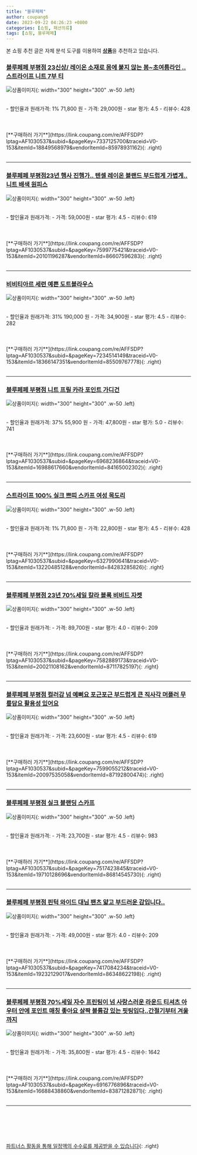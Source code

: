 ```yaml
---
title: "블루페페"
author: coupang6
date: 2023-09-22 04:26:23 +0800
categories: [쇼핑, 패션의류]
tags: [쇼핑, 블루페페]
---
```


본 쇼핑 추천 글은 자체 분석 도구를 이용하여 [**상품**](https://link.coupang.com/a/bao1ui)을 추천하고 있습니다.

### [블루페페 부평점 23신상/ 레이온 소재로 몸에 붙지 않는 봄~초여름라인 ..스트라이프 니트 7부 티](https://link.coupang.com/re/AFFSDP?lptag=AF1030537&subid=&pageKey=7337125700&traceid=V0-153&itemId=18849568979&vendorItemId=85978931162)

![상품이미지](https://thumbnail10.coupangcdn.com/thumbnails/remote/230x230ex/image/vendor_inventory/274e/c60a76be0ca43a693a1a10539913814a1690c20a638eedb08aae45c73471.jpg){: width="300" height="300" .w-50 .left}


<br>
- 할인율과 원래가격: 1%  71,800   원
- 가격: 29,000원
- star 평가: 4.5
- 리뷰수: 428
<br>
<br>
<br>
<br>
[**구매하러 가기**](https://link.coupang.com/re/AFFSDP?lptag=AF1030537&subid=&pageKey=7337125700&traceid=V0-153&itemId=18849568979&vendorItemId=85978931162){: .right}
<br>
<br>

---

### [블루페페 부평점23년 행사 진행가.. 텐셀 레이온 블랜드 부드럽게 가볍게..니트 배색 원피스](https://link.coupang.com/re/AFFSDP?lptag=AF1030537&subid=&pageKey=7599775421&traceid=V0-153&itemId=20101196287&vendorItemId=86607596283)

![상품이미지](https://thumbnail9.coupangcdn.com/thumbnails/remote/230x230ex/image/vendor_inventory/5344/ab2ba3526c287e9cbb3c4eeab78b1cb5166f54984dbb6002671b9ea0bb28.jpg){: width="300" height="300" .w-50 .left}


<br>
- 할인율과 원래가격: 
- 가격: 59,000원
- star 평가: 4.5
- 리뷰수: 619
<br>
<br>
<br>
<br>
[**구매하러 가기**](https://link.coupang.com/re/AFFSDP?lptag=AF1030537&subid=&pageKey=7599775421&traceid=V0-153&itemId=20101196287&vendorItemId=86607596283){: .right}
<br>
<br>

---

### [비비티아르 세련 예쁜 도트블라우스](https://link.coupang.com/re/AFFSDP?lptag=AF1030537&subid=&pageKey=7234514149&traceid=V0-153&itemId=18366147351&vendorItemId=85509767778)

![상품이미지](https://thumbnail6.coupangcdn.com/thumbnails/remote/230x230ex/image/vendor_inventory/d358/87cf56d4a804d7fccca0f46ece96b87a767a336f5451e94bcdf31714613f.jpg){: width="300" height="300" .w-50 .left}


<br>
- 할인율과 원래가격: 31%  190,000   원
- 가격: 34,900원
- star 평가: 4.5
- 리뷰수: 282
<br>
<br>
<br>
<br>
[**구매하러 가기**](https://link.coupang.com/re/AFFSDP?lptag=AF1030537&subid=&pageKey=7234514149&traceid=V0-153&itemId=18366147351&vendorItemId=85509767778){: .right}
<br>
<br>

---

### [블루페페 부평점 니트 프릴 카라 포인트 가디건](https://link.coupang.com/re/AFFSDP?lptag=AF1030537&subid=&pageKey=6968236864&traceid=V0-153&itemId=16988617660&vendorItemId=84165002302)

![상품이미지](https://thumbnail6.coupangcdn.com/thumbnails/remote/230x230ex/image/vendor_inventory/0c30/80b775ff1e3599d05958d34635b2b4ee1bcb9949010c505f4721c904f354.jpg){: width="300" height="300" .w-50 .left}


<br>
- 할인율과 원래가격: 37%  55,900   원
- 가격: 47,800원
- star 평가: 5.0
- 리뷰수: 741
<br>
<br>
<br>
<br>
[**구매하러 가기**](https://link.coupang.com/re/AFFSDP?lptag=AF1030537&subid=&pageKey=6968236864&traceid=V0-153&itemId=16988617660&vendorItemId=84165002302){: .right}
<br>
<br>

---

### [스트라이프 100% 실크 쁘띠 스카프 여성 목도리](https://link.coupang.com/re/AFFSDP?lptag=AF1030537&subid=&pageKey=6327990641&traceid=V0-153&itemId=13220485128&vendorItemId=84283285826)

![상품이미지](https://thumbnail7.coupangcdn.com/thumbnails/remote/230x230ex/image/vendor_inventory/3d97/38526f22fc93496f0bddd1111fde2c1fd988e983c916ef61eb982efeaeda.jpg){: width="300" height="300" .w-50 .left}


<br>
- 할인율과 원래가격: 1%  71,800   원
- 가격: 22,800원
- star 평가: 4.5
- 리뷰수: 428
<br>
<br>
<br>
<br>
[**구매하러 가기**](https://link.coupang.com/re/AFFSDP?lptag=AF1030537&subid=&pageKey=6327990641&traceid=V0-153&itemId=13220485128&vendorItemId=84283285826){: .right}
<br>
<br>

---

### [블루페페 부평점 23년 70%세일 칼라 블록 비비드 자켓](https://link.coupang.com/re/AFFSDP?lptag=AF1030537&subid=&pageKey=7582889173&traceid=V0-153&itemId=20021108162&vendorItemId=87117825197)

![상품이미지](https://thumbnail9.coupangcdn.com/thumbnails/remote/230x230ex/image/vendor_inventory/bcda/59718460d06720665a4be63eacab1a197e5514722404d6c6b5587bb19742.jpg){: width="300" height="300" .w-50 .left}


<br>
- 할인율과 원래가격: 
- 가격: 89,700원
- star 평가: 4.0
- 리뷰수: 209
<br>
<br>
<br>
<br>
[**구매하러 가기**](https://link.coupang.com/re/AFFSDP?lptag=AF1030537&subid=&pageKey=7582889173&traceid=V0-153&itemId=20021108162&vendorItemId=87117825197){: .right}
<br>
<br>

---

### [블루페페 부평점 컬러감 넘 예뻐요 포근포근 부드럽게 큰 직사각 머플러 무릎담요 활용성 있어요](https://link.coupang.com/re/AFFSDP?lptag=AF1030537&subid=&pageKey=7599055212&traceid=V0-153&itemId=20097535058&vendorItemId=87192800474)

![상품이미지](https://thumbnail10.coupangcdn.com/thumbnails/remote/230x230ex/image/vendor_inventory/d55a/1deb8b6f2b6a1f856daa891e23fae3c45b0066673662ae7112d5313e2510.jpg){: width="300" height="300" .w-50 .left}


<br>
- 할인율과 원래가격: 
- 가격: 23,600원
- star 평가: 4.5
- 리뷰수: 619
<br>
<br>
<br>
<br>
[**구매하러 가기**](https://link.coupang.com/re/AFFSDP?lptag=AF1030537&subid=&pageKey=7599055212&traceid=V0-153&itemId=20097535058&vendorItemId=87192800474){: .right}
<br>
<br>

---

### [블루페페 부평점 실크 블랜딩 스카프](https://link.coupang.com/re/AFFSDP?lptag=AF1030537&subid=&pageKey=7517423845&traceid=V0-153&itemId=19710128696&vendorItemId=86814545730)

![상품이미지](https://thumbnail10.coupangcdn.com/thumbnails/remote/230x230ex/image/vendor_inventory/abc2/816e920012802a824a425687ceb402435f29370fced19e0d0332f5ff79f0.jpg){: width="300" height="300" .w-50 .left}


<br>
- 할인율과 원래가격: 
- 가격: 23,700원
- star 평가: 4.5
- 리뷰수: 983
<br>
<br>
<br>
<br>
[**구매하러 가기**](https://link.coupang.com/re/AFFSDP?lptag=AF1030537&subid=&pageKey=7517423845&traceid=V0-153&itemId=19710128696&vendorItemId=86814545730){: .right}
<br>
<br>

---

### [블루페페 부평점 핀턱 와이드 대님 팬츠 얇고 부드러운 감입니다..](https://link.coupang.com/re/AFFSDP?lptag=AF1030537&subid=&pageKey=7417084234&traceid=V0-153&itemId=19232129017&vendorItemId=86348622198)

![상품이미지](https://thumbnail8.coupangcdn.com/thumbnails/remote/230x230ex/image/vendor_inventory/0573/1cb95b9815cca5a1366cace74d11d23d9d22b0a1fc52552fcbc70ef6a426.jpg){: width="300" height="300" .w-50 .left}


<br>
- 할인율과 원래가격: 
- 가격: 49,000원
- star 평가: 4.0
- 리뷰수: 209
<br>
<br>
<br>
<br>
[**구매하러 가기**](https://link.coupang.com/re/AFFSDP?lptag=AF1030537&subid=&pageKey=7417084234&traceid=V0-153&itemId=19232129017&vendorItemId=86348622198){: .right}
<br>
<br>

---

### [블루페페 부평점 70%세일 자수 프린팅이 넘 사랑스러운 라운드 티셔츠 아우터 안에 포인트 매칭 좋아요 살짝 볼륨감 있는 핏팅입다..간절기부터 겨울까지](https://link.coupang.com/re/AFFSDP?lptag=AF1030537&subid=&pageKey=6916776896&traceid=V0-153&itemId=16688438860&vendorItemId=83871282871)

![상품이미지](https://thumbnail8.coupangcdn.com/thumbnails/remote/230x230ex/image/vendor_inventory/f53a/09929cbb0101fd9bd63a24ffacd6fe476bcda35685dbd394c2a90f4f9171.jpg){: width="300" height="300" .w-50 .left}


<br>
- 할인율과 원래가격: 
- 가격: 35,800원
- star 평가: 4.5
- 리뷰수: 1642
<br>
<br>
<br>
<br>
[**구매하러 가기**](https://link.coupang.com/re/AFFSDP?lptag=AF1030537&subid=&pageKey=6916776896&traceid=V0-153&itemId=16688438860&vendorItemId=83871282871){: .right}
<br>
<br>

---
<br><br><br><br><br> [파트너스 활동을 통해 일정액의 수수료를 제공받을 수 있습니다](https://link.coupang.com/a/bao1ui){: .right}